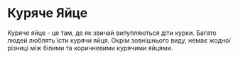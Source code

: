 # Куряче Яйце

Куряче яйце - це там, де як звичай вилупляються діти курки. Багато людей люблять
їсти курячи яйця. Окрім зовнішнього виду, немає жодної різниці між білими та
коричневими курячими яйцями.
